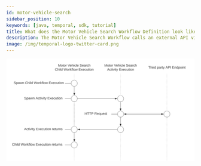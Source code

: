 ```yaml
---
id: motor-vehicle-search
sidebar_position: 10
keywords: [java, temporal, sdk, tutorial]
title: What does the Motor Vehicle Search Workflow Definition look like?
description: The Motor Vehicle Search Workflow calls an external API via an Activity Execution and returns the results.
image: /img/temporal-logo-twitter-card.png
---
```


<!--SNIPSTART background-checks-motor-vehicle-workflow-definition-->
<!--SNIPEND-->

![Swim lane diagram of the State Criminal Search Child Workflow Execution](images/motor-vehicle-search-flow.svg)
